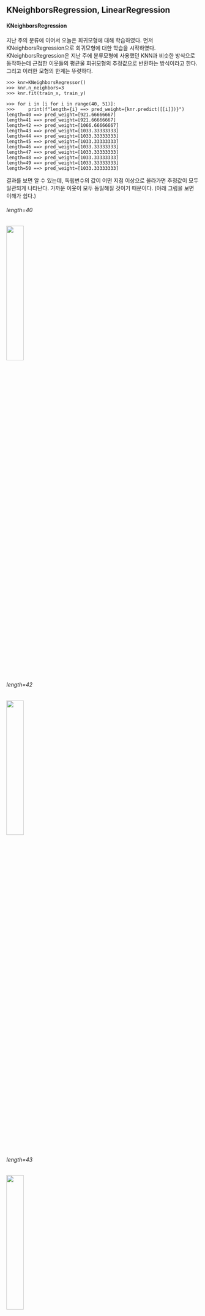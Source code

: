 ## KNeighborsRegression, LinearRegression

#### KNeighborsRegression

지난 주의 분류에 이어서 오늘은 회귀모형에 대해 학습하였다. 먼저 KNeighborsRegression으로 회귀모형에 대한 학습을 시작하였다. KNeighborsRegression은 지난 주에 분류모형에 사용했던 KNN과 비슷한 방식으로 동작하는데 근접한 이웃들의 평균울 회귀모형의 추정값으로 반환하는 방식이라고 한다. 그리고 이러한 모형의 한계는 뚜렷하다.

```
>>> knr=KNeighborsRegressor()
>>> knr.n_neighbors=3
>>> knr.fit(train_x, train_y)

>>> for i in [i for i in range(40, 51)]:
>>>     print(f"length={i} ==> pred_weight={knr.predict([[i]])}")
length=40 ==> pred_weight=[921.66666667]
length=41 ==> pred_weight=[921.66666667]
length=42 ==> pred_weight=[1066.66666667]
length=43 ==> pred_weight=[1033.33333333]
length=44 ==> pred_weight=[1033.33333333]
length=45 ==> pred_weight=[1033.33333333]
length=46 ==> pred_weight=[1033.33333333]
length=47 ==> pred_weight=[1033.33333333]
length=48 ==> pred_weight=[1033.33333333]
length=49 ==> pred_weight=[1033.33333333]
length=50 ==> pred_weight=[1033.33333333]
```
결과를 보면 알 수 있는데, 독립변수의 값이 어떤 지점 이상으로 올라가면 추정값이 모두 일관되게 나타난다. 가까운 이웃이 모두 동일해질 것이기 때문이다. (아래 그림을 보면 이해가 쉽다.)

###### length=40
<img src="https://github.com/user-attachments/assets/2e9c56a3-0de7-4c4d-a54e-748a82cc782b" width="30%" />

###### length=42
<img src="https://github.com/user-attachments/assets/c905e2d2-872b-4ebc-831f-31b73c37b16f" width="30%" />

###### length=43
<img src="https://github.com/user-attachments/assets/af5513a1-0886-4a4d-8cb5-317291a5ea68" width="30%" />

###### length=45
<img src="https://github.com/user-attachments/assets/9f331b89-0ea6-49a4-acd5-c76ab19c9f82" width="30%" />

###### length=50
<img src="https://github.com/user-attachments/assets/b97c16c6-6ab4-4919-aaee-95687924b9ff" width="30%" />

정리하자면, KNeighborsRegression은 어떠한 범위 내에서는 추정을 곧잘 하지만, 그 범위를 벗어나면 추정을 제대로 하지 못한다.

#### LinearRegression

여기서 우리가 사용할 수 있는 것이 LinearRegression이다. 회귀분석은 통계학에서도 중요하게 다뤄지는 분석방법 중 하나인데, 아주 간단하게 말해서 데이터를 가장 잘 설명하는 하나의 직선의 방정식을 찾는 것이다. 사용하는 법도 아주 간단한데, 모형을 불러오고 독립변수와 종속변수를 fit() 함수에 넣어주면 끝이다.

```python
from sklearn.linear_model import LinearRegression

lr=LinearRegression()
lr.fit(fish_length.reshape(-1,1), fish_weight)          # 한 가지 중요한 것은 독립변수가 2차원 배열이어야 한다.

lr.predict([[50]])        # array([1241.83860323])
```
위 KNR 모델에서는 길이가 43을 넘는 경우 모두 1033.33..으로 예측했지만 선형회귀 모형은 길이가 50인 경우에도 알맞은 추정값을 반환한다.

이를 그래프로 나타내보면 아래와 같다.

<img src="https://github.com/user-attachments/assets/252a016a-d349-4684-935d-09ed0691b98b" width="30%" />

그래프를 보면 2가지 마음에 걸리는 부분이 있다.
1. 길이의 값이 작은 경우에 대해서 무게의 오차가 커보인다.
2. 길이의 값에 따라 무게의 추정값은 작아지다가 음수가 되어버리기도 한다.

이를 해결하기 위해 회귀모형을 2차식으로 만들어 볼 수 있다.

```python
lr = LinearRegression()

train_poly = np.column_stack((train_x**2,train_x))
lr.fit(train_poly, train_y)
lr.predict([[50**2,50]])
```
그래프로 나타내면 아래와 같다.

<img src="https://github.com/user-attachments/assets/8605784b-79e4-46d3-b2cc-363133f2cf51" width="30%" />

다만, 이 모형도 문제가 있는 것은 ① 길이에 따라 무게가 음수가 되는 부분이 아직 조금 남아있다는 것 ② 그리고 2차 모형의 특성상 길이에 따라 무게의 추정값이 기하급수적으로 크게 추정된다는 것이다.

#### LinearRegression - KNeighborClassifier 연결하기

마지막으로 LinearRegression를 다시 FastAPI로 만들어서 지난 주에 만들었던 KNeighborClassifier FastAPI와 연결하였다. 앞단에 LinearRegression를 두고 길이만 입력하여 보내면 무게를 추정하여 길이와 무게값을 KNeighborClassifier로 다시 넘겨준다. 그러면 길이 입력만으로 물고기가 도미인지 빙어인지 예측할 수 있게 된다는 아이디어이다.

먼저 빙어와 도미에 대해 회귀 모형을 다시 생성해야 했다. (위에서 실습한 데이터는 또 다른 물고기이다.) 
###### 1차 회귀모형 (score : 0.922)
<img src="https://github.com/user-attachments/assets/882b3fa4-92d0-4aee-94a4-a0236572cbc2" width="30%" />

###### 2차 회귀모형 (score : 0.967)
<img src="https://github.com/user-attachments/assets/1dd878df-22c8-4f75-bcc2-a3413db19d3e" width="30%" />

###### 3차 회귀모형 (score : 0.969)
<img src="https://github.com/user-attachments/assets/88a21986-f047-4000-a5bf-602f269afe6f" width="30%" />

그래프를 보면 2차 회귀모형이 가장 적합한 모형으로 보인다. 이는 score를 봐도 알 수 있는데 1차 모형과 2차 모형은 2차 모형이 확실히 우세한 반면, 2차 모형과 3차 모형은 미미한 차이이다. 2차 모형 계산량과 3차 모형 계산량을 비교할 때 약간의 오차를 감수하더라도 2차 모형을 선택하는 것이 성능에 도움이 된다. 

그 후는 KNN 때와 동일하게 pkl파일을 만들고 FastAPI로 만들면 된다.

마지막으로 두 FastAPI를 모두 호출할 수 있는 함수를 만들었다.
```python
def pred():
    l = input("🐳 물고기의 길이를 입력해주세요 : ")

    resp = reqs.get(f"http://localhost:8001/fish?length={l}").text
    w=eval(resp)["prediction"]

    resp = reqs.get(f"http://localhost:8002/fish_std?length={l}&weight={w}&nneighbor=5").text
    pred=eval(resp)["prediction"]

    print(f"\n🐳 입력한 물고기의 길이는 {l}입니다.")
    if float(w)<0:
        print(f"🐳 물고기의 무게는 너무 작아 예측이 어렵습니다.")
    else:
        print(f"🐳 물고기의 무게는 {w}로 예측됩니다.")
    print(f"🐳 물고기의 종류는 {pred}로 예측됩니다.\n")
```
이를 구현하기 위해 2번의 request를 사용하였다. 한 가지 문제가 있었는데, 길이가 작아지는 경우 음수로 무게를 추정한다는 것이다. 그래서 무게가 음수로 추정되는 경우 예측하지 못한다는 문구로 대체하였다.

### 정리

기계학습에 대해 조금은 배웠었는데 KNeighborsRegression가 있다는 것을 처음 알았다. 중요도가 떨어져서 가르쳐주지 않았다고 생각했고, 각자 상황에 맞는 방법이 있다고 생각했다. KNN은 분류에 적합한 알고리즘이고 값의 추정에 대해서는 당연히 회귀모형이 더 좋은 모델이라고 생각했다. 그런데 마지막에 길이에 따라 무게가 음수로 추정되는 문제는 KNR을 사용하면 해결될 수 있는 문제이다. 그렇게 생각해보면 언제나 좋은 모델은 역시 존재하지 않는 것이고, 상황에 맞게 도구를 선택하는 것이 중요한 것 같다. ① 범위 내에서는 KNR-범위 밖에서는 LR 또는 ② 길이가 특정 범위 이하에 대해 KNR-그 이상에서는 LR과 같이..
